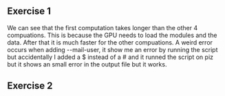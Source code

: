 ## Exercise 1

We can see that the first computation takes longer than the other 4 compuations.
This is because the GPU needs to load the modules and the data. After that it is much faster for the other compuations. A weird error occurs when adding --mail-user, it show me an error by running the script but accidentally I added a $ instead of a # and it runned the script on piz but it shows an small error in the output file but it works.


## Exercise 2








